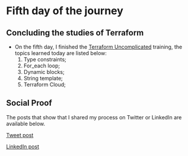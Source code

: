<!-- This is a template you can use for quick progress days. It removes a lot of the steps we encourage you to share in the longer template 000-DAY-ARTICLE-LONG-TEMPLATE.MD-->

# Fifth day of the journey

## Concluding the studies of Terraform

- On the fifth day, I finished the [Terraform Uncomplicated](https://www.linuxtips.io/products/treinamento-descomplicando-o-terraform) training, the topics learned today are listed below:
  1. Type constraints;
  2. For_each loop;
  3. Dynamic blocks;
  4. String template;
  5. Terraform Cloud;

## Social Proof

The posts that show that I shared my process on Twitter or LinkedIn are available below.

[Tweet post](https://twitter.com/eduardoegito/status/1469438053227941892)

[LinkedIn post](https://www.linkedin.com/feed/update/urn:li:activity:6875203958277734400/)
